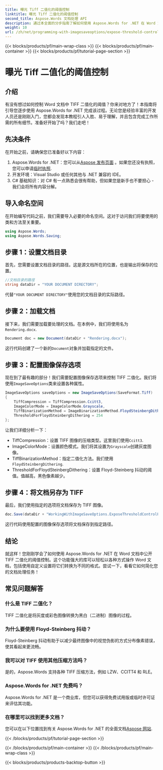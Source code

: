 ```yaml
---
title: 曝光 Tiff 二值化的阈值控制
linktitle: 曝光 Tiff 二值化的阈值控制
second_title: Aspose.Words 文档处理 API
description: 通过本全面的分步指南了解如何使用 Aspose.Words for .NET 在 Word 文档中公开 TIFF 二值化的阈值控制。
weight: 10
url: /zh/net/programming-with-imagesaveoptions/expose-threshold-control-for-tiff-binarization/
---
```


{{< blocks/products/pf/main-wrap-class >}}
{{< blocks/products/pf/main-container >}}
{{< blocks/products/pf/tutorial-page-section >}}

# 曝光 Tiff 二值化的阈值控制

## 介绍

有没有想过如何控制 Word 文档中 TIFF 二值化的阈值？你来对地方了！本指南将引导您逐步使用 Aspose.Words for .NET 完成该过程。无论您是经验丰富的开发人员还是刚刚入门，您都会发现本教程引人入胜、易于理解，并且包含完成工作所需的所有细节。准备好开始了吗？我们走吧！

## 先决条件

在开始之前，请确保您已准备好以下内容：

1.  Aspose.Words for .NET：您可以从[Aspose 发布页面](https://releases.aspose.com/words/net/) 。如果您还没有执照，您可以申请[临时执照](https://purchase.aspose.com/temporary-license/).
2. 开发环境：Visual Studio 或任何其他与 .NET 兼容的 IDE。
3. C# 基础知识：对 C# 有一点熟悉会很有帮助，但如果您是新手也不要担心 - 我们会将所有内容分解。

## 导入命名空间

在开始编写代码之前，我们需要导入必要的命名空间。这对于访问我们将要使用的类和方法至关重要。

```csharp
using Aspose.Words;
using Aspose.Words.Saving;
```

## 步骤 1：设置文档目录

首先，您需要设置文档目录的路径。这是源文档所在的位置，也是输出将保存的位置。

```csharp
//文档目录的路径
string dataDir = "YOUR DOCUMENT DIRECTORY";
```

代替`"YOUR DOCUMENT DIRECTORY"`使用您的文档目录的实际路径。

## 步骤 2：加载文档

接下来，我们需要加载要处理的文档。在本例中，我们将使用名为`Rendering.docx`.

```csharp
Document doc = new Document(dataDir + "Rendering.docx");
```

这行代码创建了一个新的`Document`对象并加载指定的文件。

## 步骤 3：配置图像保存选项

现在到了最有趣的部分！我们需要配置图像保存选项来控制 TIFF 二值化。我们将使用`ImageSaveOptions`类来设置各种属性。

```csharp
ImageSaveOptions saveOptions = new ImageSaveOptions(SaveFormat.Tiff)
{
    TiffCompression = TiffCompression.Ccitt3,
    ImageColorMode = ImageColorMode.Grayscale,
    TiffBinarizationMethod = ImageBinarizationMethod.FloydSteinbergDithering,
    ThresholdForFloydSteinbergDithering = 254
};
```

让我们详细分析一下：
-  TiffCompression：设置 TIFF 图像的压缩类型。这里我们使用`Ccitt3`.
- ImageColorMode：设置颜色模式。我们将其设置为`Grayscale`创建灰度图像。
-  TiffBinarizationMethod：指定二值化方法。我们使用`FloydSteinbergDithering`.
- ThresholdForFloydSteinbergDithering：设置 Floyd-Steinberg 抖动的阈值。值越高，黑色像素越少。

## 步骤 4：将文档另存为 TIFF

最后，我们使用指定的选项将文档保存为 TIFF 图像。

```csharp
doc.Save(dataDir + "WorkingWithImageSaveOptions.ExposeThresholdControlForTiffBinarization.tiff", saveOptions);
```

这行代码使用配置的图像保存选项将文档保存到指定路径。

## 结论

就这样！您刚刚学会了如何使用 Aspose.Words for .NET 在 Word 文档中公开 TIFF 二值化的阈值控制。这个功能强大的库可以轻松以各种方式操作 Word 文档，包括使用自定义设置将它们转换为不同的格式。尝试一下，看看它如何简化您的文档处理任务！

## 常见问题解答

### 什么是 TIFF 二值化？
TIFF 二值化是将灰度或彩色图像转换为黑白（二进制）图像的过程。

### 为什么要使用 Floyd-Steinberg 抖动？
Floyd-Steinberg 抖动有助于以减少最终图像中的视觉伪影的方式分布像素错误，使其看起来更流畅。

### 我可以对 TIFF 使用其他压缩方法吗？
是的，Aspose.Words 支持各种 TIFF 压缩方法，例如 LZW、CCITT4 和 RLE。

### Aspose.Words for .NET 免费吗？
Aspose.Words for .NET 是一个商业库，但您可以获得免费试用版或临时许可证来评估其功能。

### 在哪里可以找到更多文档？
您可以在以下位置找到有关 Aspose.Words for .NET 的全面文档[Aspose 网站](https://reference.aspose.com/words/net/).

{{< /blocks/products/pf/tutorial-page-section >}}

{{< /blocks/products/pf/main-container >}}
{{< /blocks/products/pf/main-wrap-class >}}

{{< blocks/products/products-backtop-button >}}
